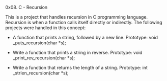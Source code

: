 0x08. C - Recursion

This is a project that handles recursion in C programming language.
Recursion is when a function calls itself directly or indirectly.
The following projects were handled in this concept:
- A function that prints a string, followed by a new line.
Prototype: void _puts_recursion(char *s);

- Write a function that prints a string in reverse.
Prototype: void _print_rev_recursion(char *s);

- Write a function that returns the length of a string.
Prototype: int _strlen_recursion(char *s);